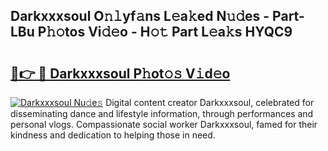 ## Darkxxxsoul O𝚗𝚕yf𝚊ns L𝚎a𝚔ed N𝚞𝚍es - Part-LBu P𝚑𝚘tos Vi𝚍𝚎o - H𝚘𝚝 Part L𝚎a𝚔s HYQC9

# <h2><a href="http://kfcqfwx.oniu.top/?m=Darkxxxsoul">🔗👉 🔴 Darkxxxsoul P𝚑ot𝚘𝚜 V𝚒d𝚎o</a></h2>

[![Darkxxxsoul Nu𝚍e𝚜](https://i.imgur.com/0qMVB7G.gif)](http://kfcqfwx.oniu.top/?m=Darkxxxsoul)
Digital content creator Darkxxxsoul, celebrated for disseminating dance and lifestyle information, through performances and personal vlogs. Compassionate social worker Darkxxxsoul, famed for their kindness and dedication to helping those in need.  
